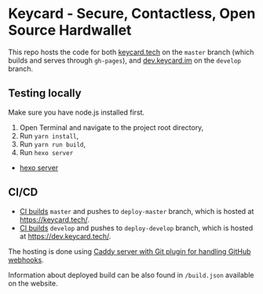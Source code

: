 # Keycard - Secure, Contactless, Open Source Hardwallet

This repo hosts the code for both [keycard.tech](https://keycard.tech/) on the `master` branch (which builds and serves through `gh-pages`), and [dev.keycard.im](https://dev.keycard.tech/) on the `develop` branch.


## Testing locally

Make sure you have node.js installed first.

1. Open Terminal and navigate to the project root directory,
2. Run `yarn install`,
3. Run `yarn run build`,
4. Run `hexo server`

- [hexo server](https://hexo.io/docs/server.html)

## CI/CD

- [CI builds](https://ci.infra.status.im/job/website/job/keycard.tech/) `master` and pushes to `deploy-master` branch, which is hosted at <https://keycard.tech/>.
- [CI builds](https://ci.infra.status.im/job/website/job/dev.keycard.tech/) `develop` and pushes to `deploy-develop` branch, which is hosted at <https://dev.keycard.tech/>.

The hosting is done using [Caddy server with Git plugin for handling GitHub webhooks](https://github.com/status-im/infra-misc/blob/master/ansible/roles/caddy-git).

Information about deployed build can be also found in `/build.json` available on the website.
